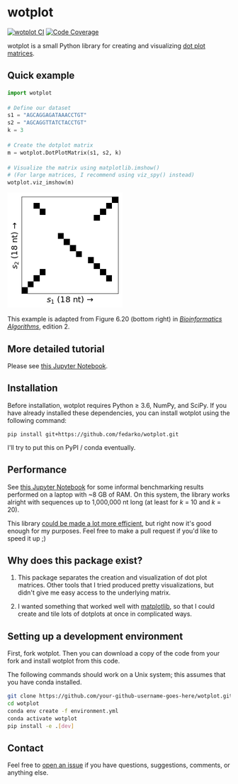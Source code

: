 # wotplot

<a href="https://github.com/fedarko/wotplot/actions/workflows/main.yml"><img src="https://github.com/fedarko/wotplot/actions/workflows/main.yml/badge.svg" alt="wotplot CI" /></a>
<a href="https://codecov.io/gh/fedarko/wotplot"><img src="https://codecov.io/gh/fedarko/wotplot/branch/main/graph/badge.svg" alt="Code Coverage" /></a>

wotplot is a small Python library for creating and visualizing
[dot plot matrices](https://en.wikipedia.org/wiki/Dot_plot_(bioinformatics)).

## Quick example

```python
import wotplot

# Define our dataset
s1 = "AGCAGGAGATAAACCTGT"
s2 = "AGCAGGTTATCTACCTGT"
k = 3

# Create the dotplot matrix
m = wotplot.DotPlotMatrix(s1, s2, k)

# Visualize the matrix using matplotlib.imshow()
# (For large matrices, I recommend using viz_spy() instead)
wotplot.viz_imshow(m)
```

![Output dotplot from the above example](https://github.com/fedarko/wotplot/raw/main/docs/example_dotplot.png)

This example is adapted from Figure 6.20 (bottom right) in
[_Bioinformatics Algorithms_](https://www.bioinformaticsalgorithms.org), edition 2.

## More detailed tutorial

Please see [this Jupyter Notebook](https://nbviewer.org/github/fedarko/wotplot/blob/main/docs/Tutorial.ipynb).

## Installation

Before installation, wotplot requires Python ≥ 3.6, NumPy, and SciPy.
If you have already installed these dependencies, you can install
wotplot using the following command:

```
pip install git+https://github.com/fedarko/wotplot.git
```

I'll try to put this on PyPI / conda eventually.

## Performance

See [this Jupyter Notebook](https://nbviewer.org/github/fedarko/wotplot/blob/main/docs/Benchmarking.ipynb) for some informal benchmarking results performed on a laptop with ~8 GB of RAM. On this system, the library works alright with sequences up to 1,000,000 nt long (at least for _k_ = 10 and _k_ = 20).

This library [could be made a lot more efficient](https://github.com/fedarko/wotplot/issues/2), but right now it's good enough for my purposes. Feel free to make a pull request if you'd like to speed it up ;)

## Why does this package exist?

1. This package separates the creation and visualization of dot plot matrices. Other tools that I tried produced pretty visualizations, but didn't give me easy access to the underlying matrix.

2. I wanted something that worked well with [matplotlib](https://matplotlib.org), so that I could create and tile lots of dotplots at once in complicated ways.

## Setting up a development environment

First, fork wotplot. Then you can download a copy of the code from your fork and
install wotplot from this code.

The following commands should work on a Unix system; this assumes that you have
conda installed.

```bash
git clone https://github.com/your-github-username-goes-here/wotplot.git
cd wotplot
conda env create -f environment.yml
conda activate wotplot
pip install -e .[dev]
```

## Contact

Feel free to [open an issue](https://github.com/fedarko/wotplot/issues) if you
have questions, suggestions, comments, or anything else.
